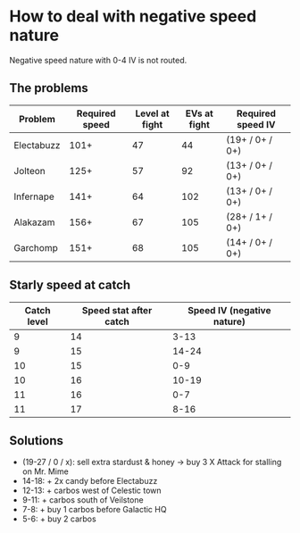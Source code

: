# How to deal with negative speed nature
Negative speed nature with 0-4 IV is not routed.

## The problems

| Problem | Required speed | Level at fight | EVs at fight | Required speed IV |
| - | - | - | - | - |
| Electabuzz | 101+ | 47 | 44 | (19+ / 0+ / 0+) |
| Jolteon | 125+ | 57 | 92 | (13+ / 0+ / 0+) |
| Infernape | 141+ | 64 | 102 | (13+ / 0+ / 0+) |
| Alakazam | 156+ | 67 | 105 | (28+ / 1+ / 0+) |
| Garchomp | 151+ | 68 | 105 | (14+ / 0+ / 0+) |

## Starly speed at catch

| Catch level | Speed stat after catch | Speed IV (negative nature) |
| - | - | - |
| 9 | 14 | 3-13 |
| 9 | 15 | 14-24 |
| 10 | 15 | 0-9 |
| 10 | 16 | 10-19 |
| 11 | 16 | 0-7 |
| 11 | 17 | 8-16 |

## Solutions

* (19-27 / 0 / x): sell extra stardust & honey -> buy 3 X Attack for stalling on Mr. Mime
* 14-18: + 2x candy before Electabuzz
* 12-13: + carbos west of Celestic town
* 9-11: + carbos south of Veilstone
* 7-8: + buy 1 carbos before Galactic HQ
* 5-6: + buy 2 carbos
